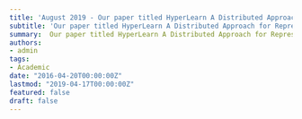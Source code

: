 ```yaml
---
title: 'August 2019 - Our paper titled HyperLearn A Distributed Approach for Representation Learning in Datasets With Many Modalities has been accepted as Brave New Idea at ACM Multimedia'
subtitle: 'Our paper titled HyperLearn A Distributed Approach for Representation Learning in Datasets With Many Modalities  has been accepted as Brave New Idea at ACM Multimedia'
summary:  Our paper titled HyperLearn A Distributed Approach for Representation Learning in Datasets With Many Modalities  has been accepted as Brave New Idea at ACM Multimedia
authors:
- admin
tags:
- Academic
date: "2016-04-20T00:00:00Z"
lastmod: "2019-04-17T00:00:00Z"
featured: false
draft: false
---
```

